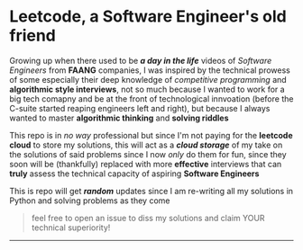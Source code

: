 # Leetcode, a Software Engineer's old friend

Growing up when there used to be ***a day in the life*** videos of *Software Engineers* from **FAANG** companies, I was inspired by the technical prowess of some
especially their deep knowledge of *competitive programming* and **algorithmic style interviews**, not so much because I wanted to work for a big tech comapny and be
at the front of technological innvoation (before the C-suite started reaping engineers left and right), but because I always wanted to master **algorithmic thinking**
and **solving riddles**

This repo is in *no way* professional but since I'm not paying for the **leetcode cloud** to store my solutions, this will act as a ***cloud storage*** of my
take on the solutions of said problems since I now *only* do them for fun, since they soon will be (thankfully) replaced with more **effective** interviews that
can **truly** assess the technical capacity of aspiring **Software Engineers**

This is repo will get ***random*** updates since I am re-writing all my solutions in Python and solving problems as they come

> feel free to open an issue to diss my solutions and claim YOUR technical superiority!

---